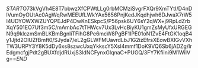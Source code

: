 $START$O73kVgVh4E8T7bbwzXfCPWtLLg0rbMCMziSvgrFXQr9XmTYtI/D4nDlVumOyOUtAc0AgWqRwMEEUfLWkYAx5656PnjKedJKqdhjwh6DJwaX7rW5I4UDYOWXWZUYQPEJdP4DwKnESkpcS/P56psk6UY6sY2qWX+j9RpLdZrbXqY501EO7Uf3m5C/mAmbAc7tTHWcv7Ux3LvHcBiyKU1gmZsMyUfxURGEGN9q9klczmSmBLKBmBgnliTFihG8Pe6mcW8PgBF1IPE01oN1ZvE4FtGK1oqB4y1Jjtd2OlUZfBmft0/SJyda7/eL2gGLWFMUavrdLbJ1G2izEfrsXEowBXIGvVXhTW3URPY3Y8K5dDy6xs8szwcUxqYkkscY5Xsl4mmf1DoK9VQ6Sb6jADZg/IrEdgmcfgjPdt2gBUXfdjdRUxjS3ldNCFynxGlqnaC+PUGQ/3FY7Kfiini9M1WiIVg==$END$